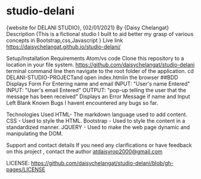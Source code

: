 # studio-delani
{website for DELANI STUDIO}, {02/01/2021}
By {Daisy Chelangat}
Description
{This is a fictional studio I built to aid better my grasp of various concepts in Bootstrap,css,Javascript } Live link https://daisychelangat.github.io/studio-delani/



Setup/Installation Requirements
Atom/vs code Clone this repository to a location in your file system. https://github.com/daisychelangat/studio-delani terminal command line then navigate to the root folder of the application. cd DELANI-STUDIO-PROJECTand open index.htmlin the browser ##BDD Displays Form For Entering name and email INPUT: "User's name Entered" INPUT: "User's email Entered" OUTPUT: "pop-up telling the user that the message has been received" Displays an Error Message if name and Input Left Blank
Known Bugs
I havent encountered any bugs so far.

Technologies Used
HTML- The markdown language used to add content. CSS - Used to style the HTML. Bootstrap - Used to style the content in a standardized manner. JQUERY - Used to make the web page dynamic and manipulating the DOM.

Support and contact details
If you need any clarifications or have feedback on this project , contact the author atdaisyrop2000@gmail.com

LICENSE:  https://github.com/daisychelangat/studio-delani/blob/gh-pages/LICENSE
